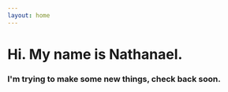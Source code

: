 ```yaml
---
layout: home
---
```


# Hi. My name is Nathanael.
### I'm trying to make some new things, check back soon.


<!-- [Blog](blog) 
[Projects](projects) 
[Github](https://github.com/nqmetke)
[Resume](resume) -->

